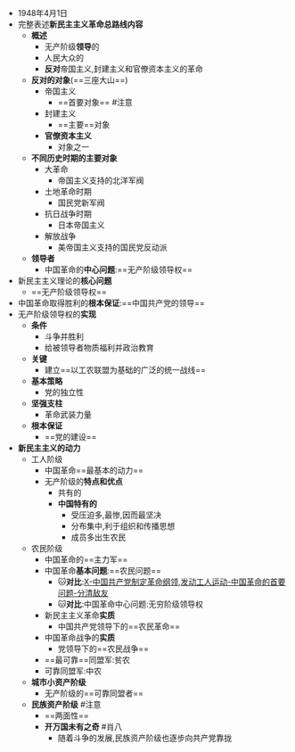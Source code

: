 - 1948年4月1日
- 完整表述**新民主主义革命总路线内容**
	- **概述**
		- 无产阶级**领导**的
		- 人民大众的
		- **反对**帝国主义,封建主义和官僚资本主义的革命
	- **反对的对象**(==三座大山==)
		- 帝国主义
			- ==首要对象== #注意
		- 封建主义
			- ==主要==对象
		- **官僚资本主义**
			- 对象之一
	- **不同历史时期的主要对象**
		- 大革命
			- 帝国主义支持的北洋军阀
		- 土地革命时期
			- 国民党新军阀
		- 抗日战争时期
			- 日本帝国主义
		- 解放战争
			- 美帝国主义支持的国民党反动派
	- **领导者**
		- 中国革命的**中心问题**:==无产阶级领导权==
- 新民主主义理论的**核心问题**
	- ==无产阶级领导权==
- 中国革命取得胜利的**根本保证**:==中国共产党的领导==
- 无产阶级领导权的**实现**
	- **条件**
		- 斗争并胜利
		- 给被领导者物质福利并政治教育
	- **关键**
		- 建立==以工农联盟为基础的广泛的统一战线==
	- **基本策略**
		- 党的独立性
	- **坚强支柱**
		- 革命武装力量
	- **根本保证**
		- ==党的建设==
- **新民主主义的动力**
	- 工人阶级
		- 中国革命==最基本的动力==
		- 无产阶级的**特点和优点**
			- 共有的
			- **中国特有的**
				- 受压迫多,最惨,因而最坚决
				- 分布集中,利于组织和传播思想
				- 成员多出生农民
	- 农民阶级
		- 中国革命的==主力军==
		- 中国革命**基本问题**:==农民问题==
			- 🐱**对比**:[X-中国共产党制定革命纲领,发动工人运动-中国革命的首要问题-分清敌友](X-中国共产党制定革命纲领,发动工人运动-中国革命的首要问题-分清敌友.md)
			- 🐱**对比**:中国革命中心问题:无穷阶级领导权
		- 新民主主义革命**实质**
			- 中国共产党领导下的==农民革命==
		- 中国革命战争的**实质**
			- 党领导下的==农民战争==
		- ==最可靠==同盟军:贫农
		- 可靠同盟军:中农
	- **城市小资产阶级**
		- 无产阶级的==可靠同盟者==
	- **民族资产阶级** #注意
		- ==两面性==
		- **开万国未有之奇** #肖八
			- 随着斗争的发展,民族资产阶级也逐步向共产党靠拢